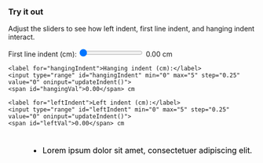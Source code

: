<section class="indent-demo">
  <h3>Try it out</h3>
  <p>Adjust the sliders to see how left indent, first line indent, and hanging indent interact.</p>

  <div class="indent-controls" style="margin-bottom: 1em;">
    <label for="firstLineIndent">First line indent (cm):</label>
    <input type="range" id="firstLineIndent" min="0" max="5" step="0.25" value="0" oninput="updateIndent()">
    <span id="firstLineVal">0.00</span> cm

    <label for="hangingIndent">Hanging indent (cm):</label>
    <input type="range" id="hangingIndent" min="0" max="5" step="0.25" value="0" oninput="updateIndent()">
    <span id="hangingVal">0.00</span> cm

    <label for="leftIndent">Left indent (cm):</label>
    <input type="range" id="leftIndent" min="0" max="5" step="0.25" value="0" oninput="updateIndent()">
    <span id="leftVal">0.00</span> cm
  </div>

  <svg id="indentSVG" width="800" height="100" xmlns="http://www.w3.org/2000/svg">
    <text id="bullet" x="50" y="40" font-size="16px">•</text>
    <text id="text" x="70" y="40" font-size="16px">Lorem ipsum dolor sit amet, consectetuer adipiscing elit.</text>
  </svg>

  <script>
    function updateIndent() {
      const cmToPx = 37.8; // 1 cm ≈ 37.8 px

      const leftIndent = parseFloat(document.getElementById("leftIndent").value);
      const firstLineIndent = parseFloat(document.getElementById("firstLineIndent").value); // bullet
      const hangingIndent = parseFloat(document.getElementById("hangingIndent").value);     // base text indent

      document.getElementById("leftVal").textContent = leftIndent.toFixed(2);
      document.getElementById("firstLineVal").textContent = firstLineIndent.toFixed(2);
      document.getElementById("hangingVal").textContent = hangingIndent.toFixed(2);

      const baseX = 50 + leftIndent * cmToPx;
      const bulletX = baseX + firstLineIndent * cmToPx;
      let textX = baseX + hangingIndent * cmToPx;

      // If bullet gets within 0.5cm of text, push text right by 0.5cm per overlap
      const gap = textX - bulletX;
      if (gap < 0.5 * cmToPx) {
        const overlapSteps = Math.ceil((0.5 * cmToPx - gap) / (0.5 * cmToPx));
        textX += overlapSteps * 0.5 * cmToPx;
      }

      document.getElementById("bullet").setAttribute("x", bulletX);
      document.getElementById("text").setAttribute("x", textX);
    }

    window.onload = updateIndent;
  </script>
</section>
